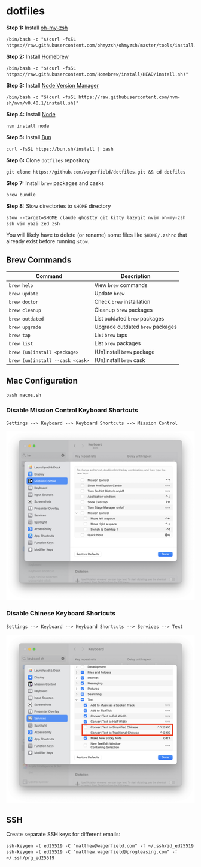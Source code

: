 # dotfiles

**Step 1:** Install [oh-my-zsh](https://ohmyz.sh)

    /bin/bash -c "$(curl -fsSL https://raw.githubusercontent.com/ohmyzsh/ohmyzsh/master/tools/install.sh)"

**Step 2:** Install [Homebrew](https://brew.sh)

    /bin/bash -c "$(curl -fsSL https://raw.githubusercontent.com/Homebrew/install/HEAD/install.sh)"

**Step 3:** Install [Node Version Manager](https://github.com/nvm-sh/nvm#readme)

    /bin/bash -c "$(curl -fsSL https://raw.githubusercontent.com/nvm-sh/nvm/v0.40.1/install.sh)"

**Step 4:** Install [Node](https://nodejs.org)

    nvm install node

**Step 5:** Install [Bun](https://bun.sh)

    curl -fsSL https://bun.sh/install | bash

**Step 6:** Clone `dotfiles` repository

    git clone https://github.com/wagerfield/dotfiles.git && cd dotfiles

**Step 7:** Install `brew` packages and casks

    brew bundle

**Step 8:** Stow directories to `$HOME` directory

    stow --target=$HOME claude ghostty git kitty lazygit nvim oh-my-zsh ssh vim yazi zed zsh

You will likely have to delete (or rename) some files like `$HOME/.zshrc` that already exist before running `stow`.

## Brew Commands

| Command                          | Description                      |
| -------------------------------- | -------------------------------- |
| `brew help`                      | View `brew` commands             |
| `brew update`                    | Update `brew`                    |
| `brew doctor`                    | Check `brew` installation        |
| `brew cleanup`                   | Cleanup `brew` packages          |
| `brew outdated`                  | List outdated `brew` packages    |
| `brew upgrade`                   | Upgrade outdated `brew` packages |
| `brew tap`                       | List `brew` taps                 |
| `brew list`                      | List `brew` packages             |
| `brew (un)install <package>`     | (Un)install `brew` package       |
| `brew (un)install --cask <cask>` | (Un)install `brew` cask          |

## Mac Configuration

    bash macos.sh

### Disable Mission Control Keyboard Shortcuts

    Settings --> Keyboard --> Keyboard Shortcuts --> Mission Control

![Mission Control Keyboard Shortcuts](assets/mission-control-keyboard-shortcuts.png)

### Disable Chinese Keyboard Shortcuts

    Settings --> Keyboard --> Keyboard Shortcuts --> Services --> Text

![Chinese Keyboard Shortcuts](assets/chinese-keyboard-shortcuts.png)

## SSH

Create separate SSH keys for different emails:

    ssh-keygen -t ed25519 -C "matthew@wagerfield.com" -f ~/.ssh/id_ed25519
    ssh-keygen -t ed25519 -C "matthew.wagerfield@progleasing.com" -f ~/.ssh/prg_ed25519

